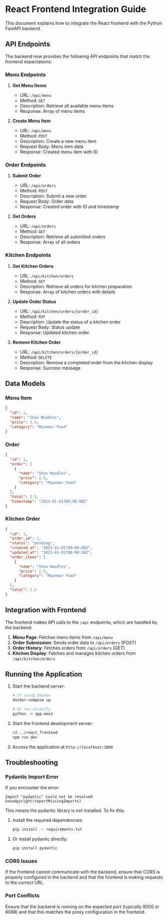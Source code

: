# React Frontend Integration Guide

This document explains how to integrate the React frontend with the Python FastAPI backend.

## API Endpoints

The backend now provides the following API endpoints that match the frontend expectations:

### Menu Endpoints

1. **Get Menu Items**
   - URL: `/api/menu`
   - Method: `GET`
   - Description: Retrieve all available menu items
   - Response: Array of menu items

2. **Create Menu Item**
   - URL: `/api/menu`
   - Method: `POST`
   - Description: Create a new menu item
   - Request Body: Menu item data
   - Response: Created menu item with ID

### Order Endpoints

1. **Submit Order**
   - URL: `/api/orders`
   - Method: `POST`
   - Description: Submit a new order
   - Request Body: Order data
   - Response: Created order with ID and timestamp

2. **Get Orders**
   - URL: `/api/orders`
   - Method: `GET`
   - Description: Retrieve all submitted orders
   - Response: Array of all orders

### Kitchen Endpoints

1. **Get Kitchen Orders**
   - URL: `/api/kitchen/orders`
   - Method: `GET`
   - Description: Retrieve all orders for kitchen preparation
   - Response: Array of kitchen orders with details

2. **Update Order Status**
   - URL: `/api/kitchen/orders/{order_id}`
   - Method: `PUT`
   - Description: Update the status of a kitchen order
   - Request Body: Status update
   - Response: Updated kitchen order

3. **Remove Kitchen Order**
   - URL: `/api/kitchen/orders/{order_id}`
   - Method: `DELETE`
   - Description: Remove a completed order from the kitchen display
   - Response: Success message

## Data Models

### Menu Item
```json
{
  "id": 1,
  "name": "Shan Noodles",
  "price": 2.5,
  "category": "Myanmar Food"
}
```

### Order
```json
{
  "id": 1,
  "order": [
    {
      "name": "Shan Noodles",
      "price": 2.5,
      "category": "Myanmar Food"
    }
  ],
  "total": 2.5,
  "timestamp": "2023-01-01T00:00:00Z"
}
```

### Kitchen Order
```json
{
  "id": 1,
  "order_id": 1,
  "status": "pending",
  "created_at": "2023-01-01T00:00:00Z",
  "updated_at": "2023-01-01T00:00:00Z",
  "order_items": [
    {
      "name": "Shan Noodles",
      "price": 2.5,
      "category": "Myanmar Food"
    }
  ],
  "total": 2.5
}
```

## Integration with Frontend

The frontend makes API calls to the `/api` endpoints, which are handled by the backend:

1. **Menu Page**: Fetches menu items from `/api/menu`
2. **Order Submission**: Sends order data to `/api/orders` (POST)
3. **Order History**: Fetches orders from `/api/orders` (GET)
4. **Kitchen Display**: Fetches and manages kitchen orders from `/api/kitchen/orders`

## Running the Application

1. Start the backend server:
   ```bash
   # If using Docker
   docker-compose up
   
   # Or run directly
   python -m app.main
   ```

2. Start the frontend development server:
   ```bash
   cd ../react_frontend
   npm run dev
   ```

3. Access the application at `http://localhost:3000`

## Troubleshooting

### Pydantic Import Error

If you encounter the error:
```
Import "pydantic" could not be resolved basedpyright(reportMissingImports)
```

This means the pydantic library is not installed. To fix this:

1. Install the required dependencies:
   ```bash
   pip install -r requirements.txt
   ```

2. Or install pydantic directly:
   ```bash
   pip install pydantic
   ```

### CORS Issues

If the frontend cannot communicate with the backend, ensure that CORS is properly configured in the backend and that the frontend is making requests to the correct URL.

### Port Conflicts

Ensure that the backend is running on the expected port (typically 8000 or 8088) and that this matches the proxy configuration in the frontend.